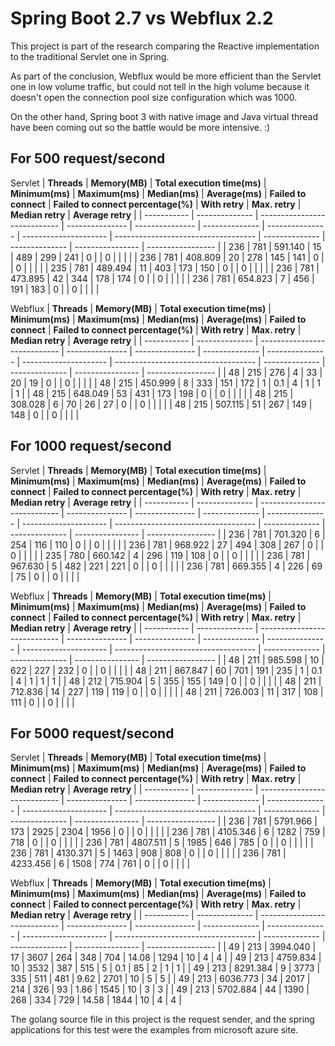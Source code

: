 # Spring Boot 2.7 vs Webflux 2.2

This project is part of the research comparing the Reactive implementation to the traditional Servlet one in Spring.

As part of the conclusion, Webflux would be more efficient than the Servlet one in low volume traffic, 
but could not tell in the high volume because it doesn't open the connection pool size configuration which was 1000.

On the other hand, Spring boot 3 with native image and Java virtual thread have been coming out so the battle would be more intensive. :)

## For 500 request/second
Servlet
| **Threads** | **Memory(MB)** | **Total execution time(ms)** | **Minimum(ms)** | **Maximum(ms)** | **Median(ms)** | **Average(ms)** | **Failed to connect** | **Failed to connect percentage(%)** | **With retry** | **Max. retry** | **Median retry** | **Average retry** |
| ----------- | -------------- | ---------------------------- | --------------- | --------------- | -------------- | --------------- | --------------------- | ----------------------------------- | -------------- | -------------- | ---------------- | ----------------- |
| 236         | 781            | 591.140                      | 15              | 489             | 299            | 241             | 0                     |                                     | 0              |                |                  |                   |
| 236         | 781            | 408.809                      | 20              | 278             | 145            | 141             | 0                     |                                     | 0              |                |                  |                   |
| 235         | 781            | 489.494                      | 11              | 403             | 173            | 150             | 0                     |                                     | 0              |                |                  |                   |
| 236         | 781            | 473.895                      | 42              | 344             | 178            | 174             | 0                     |                                     | 0              |                |                  |                   |
| 236         | 781            | 654.823                      | 7               | 456             | 191            | 183             | 0                     |                                     | 0              |                |                  |                   |

Webflux
| **Threads** | **Memory(MB)** | **Total execution time(ms)** | **Minimum(ms)** | **Maximum(ms)** | **Median(ms)** | **Average(ms)** | **Failed to connect** | **Failed to connect percentage(%)** | **With retry** | **Max. retry** | **Median retry** | **Average retry** |
| ----------- | -------------- | ---------------------------- | --------------- | --------------- | -------------- | --------------- | --------------------- | ----------------------------------- | -------------- | -------------- | ---------------- | ----------------- |
| 48          | 215            | 276                          | 4               | 33              | 20             | 19              | 0                     |                                     | 0              |                |                  |                   |
| 48          | 215            | 450.999                      | 8               | 333             | 151            | 172             | 1                     | 0.1                                 | 4              | 1              | 1                | 1                 |
| 48          | 215            | 648.049                      | 53              | 431             | 173            | 198             | 0                     |                                     | 0              |                |                  |                   |
| 48          | 215            | 308.028                      | 6               | 70              | 26             | 27              | 0                     |                                     | 0              |                |                  |                   |
| 48          | 215            | 507.115                      | 51              | 267             | 149            | 148             | 0                     |                                     | 0              |                |                  |                   |

## For 1000 request/second
Servlet
| **Threads** | **Memory(MB)** | **Total execution time(ms)** | **Minimum(ms)** | **Maximum(ms)** | **Median(ms)** | **Average(ms)** | **Failed to connect** | **Failed to connect percentage(%)** | **With retry** | **Max. retry** | **Median retry** | **Average retry** |
| ----------- | -------------- | ---------------------------- | --------------- | --------------- | -------------- | --------------- | --------------------- | ----------------------------------- | -------------- | -------------- | ---------------- | ----------------- |
| 236         | 781            | 701.320                      | 6               | 254             | 116            | 110             | 0                     |                                     | 0              |                |                  |                   |
| 236         | 781            | 968.922                      | 27              | 494             | 308            | 267             | 0                     |                                     | 0              |                |                  |                   |
| 235         | 780            | 660.142                      | 4               | 296             | 119            | 108             | 0                     |                                     | 0              |                |                  |                   |
| 236         | 781            | 967.630                      | 5               | 482             | 221            | 221             | 0                     |                                     | 0              |                |                  |                   |
| 236         | 781            | 669.355                      | 4               | 226             | 69             | 75              | 0                     |                                     | 0              |                |                  |                   |

Webflux
| **Threads** | **Memory(MB)** | **Total execution time(ms)** | **Minimum(ms)** | **Maximum(ms)** | **Median(ms)** | **Average(ms)** | **Failed to connect** | **Failed to connect percentage(%)** | **With retry** | **Max. retry** | **Median retry** | **Average retry** |
| ----------- | -------------- | ---------------------------- | --------------- | --------------- | -------------- | --------------- | --------------------- | ----------------------------------- | -------------- | -------------- | ---------------- | ----------------- |
| 48          | 211            | 985.598                      | 10              | 622             | 227            | 232             | 0                     |                                     | 0              |                |                  |                   |
| 48          | 211            | 867.847                      | 60              | 701             | 191            | 235             | 1                     | 0.1                                 | 4              | 1              | 1                | 1                 |
| 48          | 212            | 715.904                      | 5               | 355             | 155            | 149             | 0                     |                                     | 0              |                |                  |                   |
| 48          | 211            | 712.836                      | 14              | 227             | 119            | 119             | 0                     |                                     | 0              |                |                  |                   |
| 48          | 211            | 726.003                      | 11              | 317             | 108            | 111             | 0                     |                                     | 0              |                |                  |                   |

## For 5000 request/second
Servlet
| **Threads** | **Memory(MB)** | **Total execution time(ms)** | **Minimum(ms)** | **Maximum(ms)** | **Median(ms)** | **Average(ms)** | **Failed to connect** | **Failed to connect percentage(%)** | **With retry** | **Max. retry** | **Median retry** | **Average retry** |
| ----------- | -------------- | ---------------------------- | --------------- | --------------- | -------------- | --------------- | --------------------- | ----------------------------------- | -------------- | -------------- | ---------------- | ----------------- |
| 236         | 781            | 5791.966                     | 173             | 2925            | 2304           | 1956            | 0                     |                                     | 0              |                |                  |                   |
| 236         | 781            | 4105.346                     | 6               | 1282            | 759            | 718             | 0                     |                                     | 0              |                |                  |                   |
| 236         | 781            | 4807.511                     | 5               | 1985            | 646            | 785             | 0                     |                                     | 0              |                |                  |                   |
| 236         | 781            | 4130.371                     | 5               | 1463            | 908            | 808             | 0                     |                                     | 0              |                |                  |                   |
| 236         | 781            | 4233.456                     | 6               | 1508            | 774            | 761             | 0                     |                                     | 0              |                |                  |                   |

Webflux
| **Threads** | **Memory(MB)** | **Total execution time(ms)** | **Minimum(ms)** | **Maximum(ms)** | **Median(ms)** | **Average(ms)** | **Failed to connect** | **Failed to connect percentage(%)** | **With retry** | **Max. retry** | **Median retry** | **Average retry** |
| ----------- | -------------- | ---------------------------- | --------------- | --------------- | -------------- | --------------- | --------------------- | ----------------------------------- | -------------- | -------------- | ---------------- | ----------------- |
| 49          | 213            | 3994.040                     | 17              | 3607            | 264            | 348             | 704                   | 14.08                               | 1294           | 10             | 4                | 4                 |
| 49          | 213            | 4759.834                     | 10              | 3532            | 387            | 515             | 5                     | 0.1                                 | 85             | 2              | 1                | 1                 |
| 49          | 213            | 8291.384                     | 9               | 3773            | 335            | 511             | 481                   | 9.62                                | 2701           | 10             | 5                | 5                 |
| 49          | 213            | 6036.773                     | 34              | 2017            | 214            | 326             | 93                    | 1.86                                | 1545           | 10             | 3                | 3                 |
| 49          | 213            | 5702.884                     | 44              | 1390            | 268            | 334             | 729                   | 14.58                               | 1844           | 10             | 4                | 4                 |

The golang source file in this project is the request sender, and the spring applications for this test were the examples from microsoft azure site.
